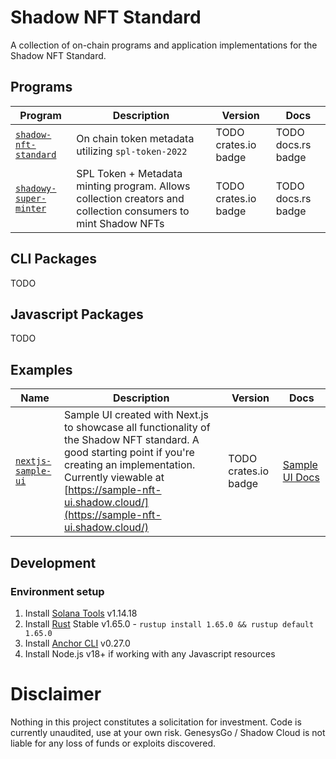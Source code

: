 # Shadow NFT Standard

A collection of on-chain programs and application implementations for the Shadow NFT Standard.

## Programs

| Program                                                  | Description                                                                                                   | Version              | Docs               |
| -------------------------------------------------------- | ------------------------------------------------------------------------------------------------------------- | -------------------- | ------------------ |
| [`shadow-nft-standard`](programs/shadow-nft-standard/)   | On chain token metadata utilizing `spl-token-2022`                                                            | TODO crates.io badge | TODO docs.rs badge |
| [`shadowy-super-minter`](programs/shadowy-super-minter/) | SPL Token + Metadata minting program. Allows collection creators and collection consumers to mint Shadow NFTs | TODO crates.io badge | TODO docs.rs badge |

## CLI Packages

TODO

## Javascript Packages

TODO

## Examples

| Name                                  | Description                                                                                                                                                                                                                                           | Version              | Docs                                            |
| ------------------------------------- | ----------------------------------------------------------------------------------------------------------------------------------------------------------------------------------------------------------------------------------------------------- | -------------------- | ----------------------------------------------- |
| [`nextjs-sample-ui`](apps/sample-ui/) | Sample UI created with Next.js to showcase all functionality of the Shadow NFT standard. A good starting point if you're creating an implementation. Currently viewable at [https://sample-nft-ui.shadow.cloud/](https://sample-nft-ui.shadow.cloud/) | TODO crates.io badge | [Sample UI Docs](docs/sample-ui/quick-start.md) |

## Development

### Environment setup

1. Install [Solana Tools](https://docs.solana.com/cli/install-solana-cli-tools) v1.14.18
2. Install [Rust](https://www.rust-lang.org/tools/install) Stable v1.65.0 - `rustup install 1.65.0 && rustup default 1.65.0`
3. Install [Anchor CLI](https://www.anchor-lang.com/docs/installation) v0.27.0
4. Install Node.js v18+ if working with any Javascript resources

# Disclaimer

Nothing in this project constitutes a solicitation for investment. Code is currently unaudited, use at your own risk. GenesysGo / Shadow Cloud is not liable for any loss of funds or exploits discovered.
